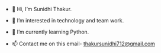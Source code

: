 - 👋 Hi, I’m Sunidhi Thakur.
- 👀 I’m interested in technology and team work.
  
- 🌱 I’m currently learning Python.
  
- 📫 Contact me on this email- thakursunidhi712@gmail.com

<!---
Sunniiee07/Sunniiee07 is a ✨ special ✨ repository because its `README.md` (this file) appears on your GitHub profile.
You can click the Preview link to take a look at your changes.
--->
